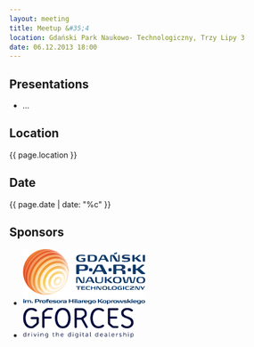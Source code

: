 ```yaml
---
layout: meeting
title: Meetup &#35;4
location: Gdański Park Naukowo- Technologiczny, Trzy Lipy 3
date: 06.12.2013 18:00
---
```

## Presentations

<ul class="presentations">
    <li>
        ...
    </li>
</ul>

## Location

{{ page.location }}

## Date

{{ page.date | date: "%c" }}

## Sponsors

<ul class="sponsors">
    <li><a href="http://http://www.gpnt.pl/"><img src="/media/4/sponsor-gpnt.png" alt="gforces"></a></li>
    <li><a href="http://http://www.gforces.pl/"><img src="/media/4/sponsor-gforces.png" alt="gforces"></a></li>
</ul>
